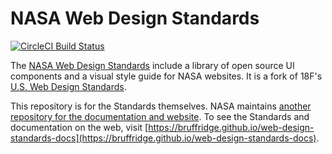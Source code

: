 # NASA Web Design Standards
[![CircleCI Build Status](https://circleci.com/gh/bruffridge/web-design-standards/tree/staging.svg?style=shield)](https://circleci.com/gh/bruffridge/web-design-standards/tree/staging)

The [NASA Web Design Standards](https://bruffridge.github.io/web-design-standards-docs) include a library of open source UI components and a visual style guide for NASA websites. It is a fork of 18F's [U.S. Web Design Standards](https://github.com/18F/web-design-standards).

This repository is for the Standards themselves. NASA maintains [another repository for the documentation and website](https://github.com/bruffridge/web-design-standards-docs). To see the Standards and documentation on the web, visit [https://bruffridge.github.io/web-design-standards-docs](https://bruffridge.github.io/web-design-standards-docs).
